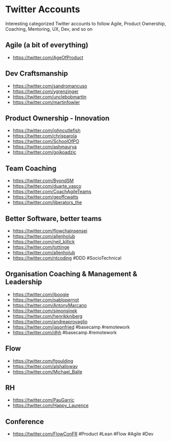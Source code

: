 # Twitter Accounts
Interesting categorized Twitter accounts to follow
Agile, Product Ownership, Coaching, Mentoring, UX, Dev, and so on

## Agile (a bit of everything)
- https://twitter.com/AgeOfProduct

## Dev Craftsmanship
- https://twitter.com/sandromancuso
- https://twitter.com/ygrenzinger
- https://twitter.com/unclebobmartin
- https://twitter.com/martinfowler

## Product Ownership - Innovation
- https://twitter.com/johncutlefish
- https://twitter.com/chrisparola
- https://twitter.com/SchoolOfPO
- https://twitter.com/ashmaurya 
- https://twitter.com/gojkoadzic

## Team Coaching
- https://twitter.com/ByondSM
- https://twitter.com/duarte_vasco
- https://twitter.com/CoachAgileTeams
- https://twitter.com/geoffcwatts
- https://twitter.com/liberators_the


## Better Software, better teams
- https://twitter.com/flowchainsensei
- https://twitter.com/allenholub
- https://twitter.com/neil_killick
- https://twitter.com/tottinge
- https://twitter.com/allenholub
- https://twitter.com/ntcoding #DDD #SocioTechnical

## Organisation Coaching & Management & Leadership
- https://twitter.com/jboogie
- https://twitter.com/pablopernot
- https://twitter.com/AntonyMarcano
- https://twitter.com/simonsinek
- https://twitter.com/henrikkniberg
- https://twitter.com/andreaprovaglio
- https://twitter.com/jasonfried #basecamp #remotework
- https://twitter.com/dhh #basecamp #remotework

## Flow
- https://twitter.com/fgoulding
- https://twitter.com/alshalloway
- https://twitter.com/Michael_Balle

## RH
- https://twitter.com/PauGarric
- https://twitter.com/Happy_Laurence

## Conference
- https://twitter.com/FlowConFR #Product #Lean #Flow #Agile #Dev

